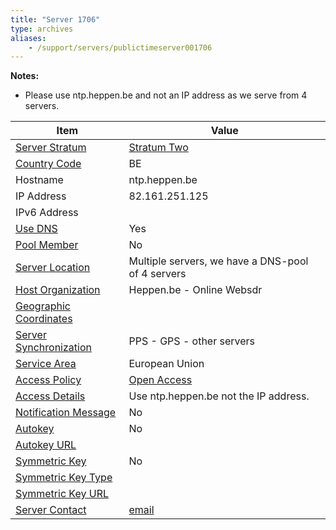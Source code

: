 ```yaml
---
title: "Server 1706"
type: archives
aliases:
    - /support/servers/publictimeserver001706
---
```


**Notes:**

*  Please use ntp.heppen.be and not an IP address as we serve from 4 servers. 

| Item | Value |
| ----- | ----- |
| [Server Stratum](/support/servers/serverstratum) | [Stratum Two](/support/servers/stratumtwotimeservers) |
| [Country Code](/support/servers/countrycode) | BE |
| Hostname |  ntp.heppen.be |
| IP Address |  82.161.251.125 |
| IPv6 Address | |
| [Use DNS](/support/servers/usedns) | Yes |
| [Pool Member](/support/servers/poolmember) | No |
| [Server Location](/support/servers/serverlocation) |  Multiple servers, we have a DNS-pool of 4 servers |
| [Host Organization](/support/servers/hostorganization) |  Heppen.be - Online Websdr |
| [ Geographic Coordinates](/support/servers/geographiccoordinates) | |
| [Server Synchronization](/support/servers/serversynchronization) |  PPS - GPS - other servers  |
| [Service Area](/support/servers/servicearea) |  European Union |
| [Access Policy](/support/servers/accesspolicy) | [Open Access](/support/servers/openaccess) |
| [Access Details](/support/servers/accessdetails) |  Use ntp.heppen.be not the IP address.  |
| [Notification Message](/support/servers/notificationmessage) | No |
| [Autokey](/support/servers/autokey) | No |
| [Autokey URL](/support/servers/autokeyurl) | |
| [Symmetric Key](/support/servers/symmetrickey) | No |
| [Symmetric Key Type](/support/servers/symmetrickeytype) | |
| [Symmetric Key URL](/support/servers/symmetrickeyurl) | |
| [Server Contact](/support/servers/servercontact) | [email](mailto:bas@heppen.be) |